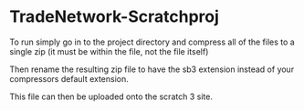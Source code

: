 # TradeNetwork-Scratchproj

To run simply go in to the project directory and compress all of the files to a single zip (it must be within the file, not the file itself)

Then rename the resulting zip file to have the sb3 extension instead of your compressors default extension.

This file can then be uploaded onto the scratch 3 site.
